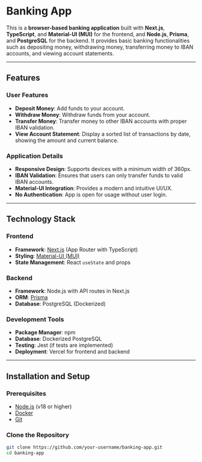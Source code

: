 # Banking App

This is a **browser-based banking application** built with **Next.js**, **TypeScript**, and **Material-UI (MUI)** for the frontend, and **Node.js**, **Prisma**, and **PostgreSQL** for the backend. It provides basic banking functionalities such as depositing money, withdrawing money, transferring money to IBAN accounts, and viewing account statements.

---

## Features

### User Features
- **Deposit Money**: Add funds to your account.
- **Withdraw Money**: Withdraw funds from your account.
- **Transfer Money**: Transfer money to other IBAN accounts with proper IBAN validation.
- **View Account Statement**: Display a sorted list of transactions by date, showing the amount and current balance.

### Application Details
- **Responsive Design**: Supports devices with a minimum width of 360px.
- **IBAN Validation**: Ensures that users can only transfer funds to valid IBAN accounts.
- **Material-UI Integration**: Provides a modern and intuitive UI/UX.
- **No Authentication**: App is open for usage without user login.

---

## Technology Stack

### Frontend
- **Framework**: [Next.js](https://nextjs.org/) (App Router with TypeScript)
- **Styling**: [Material-UI (MUI)](https://mui.com/)
- **State Management**: React `useState` and props

### Backend
- **Framework**: Node.js with API routes in Next.js
- **ORM**: [Prisma](https://www.prisma.io/)
- **Database**: PostgreSQL (Dockerized)

### Development Tools
- **Package Manager**: npm
- **Database**: Dockerized PostgreSQL
- **Testing**: Jest (if tests are implemented)
- **Deployment**: Vercel for frontend and backend

---

## Installation and Setup

### Prerequisites
- [Node.js](https://nodejs.org/) (v18 or higher)
- [Docker](https://www.docker.com/)
- [Git](https://git-scm.com/)

### Clone the Repository
```bash
git clone https://github.com/your-username/banking-app.git
cd banking-app
